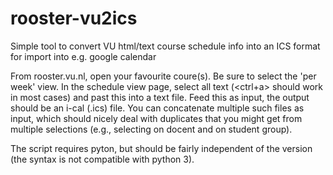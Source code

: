 # rooster-vu2ics
Simple tool to convert VU html/text course schedule info into an ICS format for import into e.g. google calendar

From rooster.vu.nl, open your favourite coure(s). Be sure to select the 'per week' view. In the schedule view page, select all text (<ctrl+a> should work in most cases) and past this into a text file. Feed this as input, the output should be an i-cal (.ics) file. You can concatenate multiple such files as input, which should nicely deal with duplicates that you might get from multiple selections (e.g., selecting on docent and on student group).

The script requires pyton, but should be fairly independent of the version (the syntax is not compatible with python 3).
